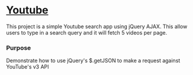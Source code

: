 # [Youtube](http://Asamaha.github.io/Youtube)

This project is a simple Youtube search app using jQuery AJAX. This allow users to type in a search query and it will fetch 5 videos per page.

### Purpose
Demonstrate how to use jQuery's $.getJSON to make a request against YouTube's v3 API